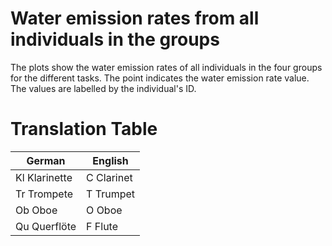 # Water emission rates from all individuals in the groups

The plots show the water emission rates of all individuals in the four groups for the different tasks. The point indicates the water emission rate value. The values are labelled by the individual's ID.


# Translation Table
 | German | English | 
 | --- | --- | 
 | Kl Klarinette | C Clarinet | 
 | Tr Trompete | T Trumpet | 
 | Ob Oboe | O Oboe | 
 | Qu Querflöte | F Flute | 

